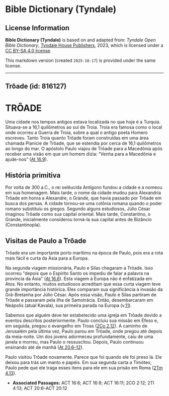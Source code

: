 # Bible Dictionary (Tyndale)

## License Information

**Bible Dictionary (Tyndale)** is based on and adapted from: _Tyndale Open Bible Dictionary_, [Tyndale House Publishers](https://tyndaleopenresources.com/), 2023, which is licensed under a [CC BY-SA 4.0 license](https://creativecommons.org/licenses/by-sa/4.0/legalcode.en).

This markdown version (created `2025-10-17`) is provided under the same license.



--------------------------------

## Trôade (id: 816127)

TRÔADE
======

Uma cidade nos tempos antigos estava localizada no que hoje é a Turquia. Situava\-se a 16,1 quilômetros ao sul de Troia. Troia era famosa como o local onde ocorreu a Guerra de Troia, sobre a qual o antigo poeta Homero escreveu. Tanto Troia quanto Trôade foram construídas em uma área chamada Planície de Trôade, que se estendia por cerca de 16,1 quilômetros ao longo do mar. O apóstolo Paulo viajou de Trôade para a Macedônia após receber uma visão em que um homem dizia: “Venha para a Macedônia e ajude\-nos” ([At 16\.9](https://ref.ly/Acts16:9)).

História primitiva
------------------

Por volta de 300 a.C., o rei selêucida Antígono fundou a cidade e a nomeou em sua homenagem. Mais tarde, o nome da cidade mudou para Alexandria Trôade em honra a Alexandre, o Grande, que havia passado por Trôade em busca dos persas. A cidade tornou\-se uma colônia romana quando o poder romano substituiu os gregos. Segundo alguns estudiosos, Júlio César imaginou Trôade como sua capital oriental. Mais tarde, Constantino, o Grande, inicialmente considerou torná\-la sua capital antes de Bizâncio (Constantinopla).

Visitas de Paulo a Trôade
-------------------------

Trôade era um importante porto marítimo na época de Paulo, pois era a rota mais fácil e curta da Ásia para a Europa.

Na segunda viagem missionária, Paulo e Silas chegaram a Trôade. Isso ocorreu "depois que o Espírito Santo os impediu de falar a palavra na província da Ásia" ([At 16\.6](https://ref.ly/Acts16:6)). Esta viagem à Europa não é enfatizada em Atos. No entanto, muitos estudiosos acreditam que essa curta viagem teve grande importância histórica. Eles comparam sua significância à invasão da Grã\-Bretanha por Júlio César. Após essa visão, Paulo e Silas partiram de Trôade e passaram pela ilha de Samotrácia. Então, desembarcaram em Neápolis (atual Kavala), sua primeira parada na Europa (v.[11](https://ref.ly/Acts16:11)).

Sabemos que alguém deve ter estabelecido uma igreja em Trôade devido a eventos descritos posteriormente. Paulo concluiu sua missão em Éfeso e, em seguida, pregou o evangelho em Troas ([2Co 2\.12](https://ref.ly/2Cor2:12)). A caminho de Jerusalém pela última vez, Paulo parou em Trôade, onde pregou até depois da meia\-noite. Um dos jovens adormeceu profundamente, caiu de uma janela e morreu, mas Paulo o ressuscitou. Depois, Paulo continuou ensinando até de manhã ([At 20\.6–12](https://ref.ly/Acts20:6-Acts20:12)).

Paulo visitou Trôade novamente. Parece que foi quando ele foi preso lá. Ele deixou para trás um manto e papéis. Em sua segunda carta a Timóteo, Paulo pede que ele traga esses itens para ele em sua prisão em Roma ([2Tm 4\.13](https://ref.ly/2Tim4:13)).

* **Associated Passages:** ACT 16:6; ACT 16:9; ACT 16:11; 2CO 2:12; 2TI 4:13; ACT 20:6–ACT 20:12

